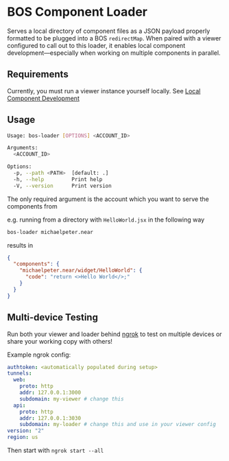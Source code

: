 # BOS Component Loader

Serves a local directory of component files as a JSON payload properly formatted to be plugged into a BOS `redirectMap`. When paired with a viewer configured to call out to this loader, it enables local component development—especially when working on multiple components in parallel.

## Requirements

Currently, you must run a viewer instance yourself locally. See [Local Component Development](https://github.com/near/near-discovery#local-component-development)

## Usage

```sh
Usage: bos-loader [OPTIONS] <ACCOUNT_ID>

Arguments:
  <ACCOUNT_ID>

Options:
  -p, --path <PATH>  [default: .]
  -h, --help         Print help
  -V, --version      Print version
```

The only required argument is the account which you want to serve the components from

e.g. running from a directory with `HelloWorld.jsx` in the following way

```bash
bos-loader michaelpeter.near
```

results in

```json
{
  "components": {
    "michaelpeter.near/widget/HelloWorld": {
      "code": "return <>Hello World</>;"
    }
  }
}
```

## Multi-device Testing

Run both your viewer and loader behind [ngrok](https://ngrok.com/) to test on multiple devices or share your working copy with others!

Example ngrok config:

```yml
authtoken: <automatically populated during setup>
tunnels:
  web:
    proto: http
    addr: 127.0.0.1:3000
    subdomain: my-viewer # change this
  api:
    proto: http
    addr: 127.0.0.1:3030
    subdomain: my-loader # change this and use in your viewer config
version: "2"
region: us
```

Then start with `ngrok start --all`

